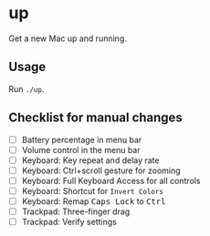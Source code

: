 # up

Get a new Mac up and running.

## Usage

Run `./up`.

## Checklist for manual changes

- [ ] Battery percentage in menu bar
- [ ] Volume control in the menu bar
- [ ] Keyboard: Key repeat and delay rate
- [ ] Keyboard: Ctrl+scroll gesture for zooming
- [ ] Keyboard: Full Keyboard Access for all controls
- [ ] Keyboard: Shortcut for `Invert Colors`
- [ ] Keyboard: Remap <kbd>Caps Lock</kbd> to <kbd>Ctrl</kbd>
- [ ] Trackpad: Three-finger drag
- [ ] Trackpad: Verify settings
